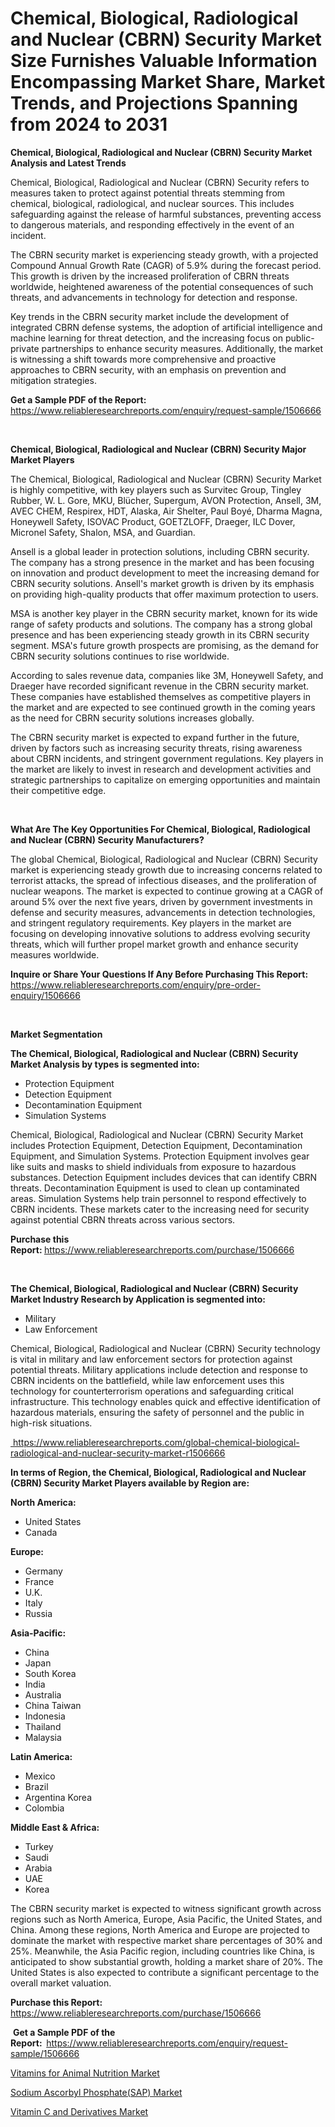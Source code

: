 <p><h1>Chemical, Biological, Radiological and Nuclear (CBRN) Security Market Size Furnishes Valuable Information Encompassing Market Share, Market Trends, and Projections Spanning from 2024 to 2031</h1></p><p><strong>Chemical, Biological, Radiological and Nuclear (CBRN) Security Market Analysis and Latest Trends</strong></p>
<p><p>Chemical, Biological, Radiological and Nuclear (CBRN) Security refers to measures taken to protect against potential threats stemming from chemical, biological, radiological, and nuclear sources. This includes safeguarding against the release of harmful substances, preventing access to dangerous materials, and responding effectively in the event of an incident.</p><p>The CBRN security market is experiencing steady growth, with a projected Compound Annual Growth Rate (CAGR) of 5.9% during the forecast period. This growth is driven by the increased proliferation of CBRN threats worldwide, heightened awareness of the potential consequences of such threats, and advancements in technology for detection and response.</p><p>Key trends in the CBRN security market include the development of integrated CBRN defense systems, the adoption of artificial intelligence and machine learning for threat detection, and the increasing focus on public-private partnerships to enhance security measures. Additionally, the market is witnessing a shift towards more comprehensive and proactive approaches to CBRN security, with an emphasis on prevention and mitigation strategies.</p></p>
<p><strong>Get a Sample PDF of the Report:&nbsp;</strong> <a href="https://www.reliableresearchreports.com/enquiry/request-sample/1506666">https://www.reliableresearchreports.com/enquiry/request-sample/1506666</a></p>
<p>&nbsp;</p>
<p><strong>Chemical, Biological, Radiological and Nuclear (CBRN) Security Major Market Players</strong></p>
<p><p>The Chemical, Biological, Radiological and Nuclear (CBRN) Security Market is highly competitive, with key players such as Survitec Group, Tingley Rubber, W. L. Gore, MKU, Blücher, Supergum, AVON Protection, Ansell, 3M, AVEC CHEM, Respirex, HDT, Alaska, Air Shelter, Paul Boyé, Dharma Magna, Honeywell Safety, ISOVAC Product, GOETZLOFF, Draeger, ILC Dover, Micronel Safety, Shalon, MSA, and Guardian.</p><p>Ansell is a global leader in protection solutions, including CBRN security. The company has a strong presence in the market and has been focusing on innovation and product development to meet the increasing demand for CBRN security solutions. Ansell's market growth is driven by its emphasis on providing high-quality products that offer maximum protection to users.</p><p>MSA is another key player in the CBRN security market, known for its wide range of safety products and solutions. The company has a strong global presence and has been experiencing steady growth in its CBRN security segment. MSA's future growth prospects are promising, as the demand for CBRN security solutions continues to rise worldwide.</p><p>According to sales revenue data, companies like 3M, Honeywell Safety, and Draeger have recorded significant revenue in the CBRN security market. These companies have established themselves as competitive players in the market and are expected to see continued growth in the coming years as the need for CBRN security solutions increases globally.</p><p>The CBRN security market is expected to expand further in the future, driven by factors such as increasing security threats, rising awareness about CBRN incidents, and stringent government regulations. Key players in the market are likely to invest in research and development activities and strategic partnerships to capitalize on emerging opportunities and maintain their competitive edge.</p></p>
<p>&nbsp;</p>
<p><strong>What Are The Key Opportunities For Chemical, Biological, Radiological and Nuclear (CBRN) Security Manufacturers?</strong></p>
<p><p>The global Chemical, Biological, Radiological and Nuclear (CBRN) Security market is experiencing steady growth due to increasing concerns related to terrorist attacks, the spread of infectious diseases, and the proliferation of nuclear weapons. The market is expected to continue growing at a CAGR of around 5% over the next five years, driven by government investments in defense and security measures, advancements in detection technologies, and stringent regulatory requirements. Key players in the market are focusing on developing innovative solutions to address evolving security threats, which will further propel market growth and enhance security measures worldwide.</p></p>
<p><strong>Inquire or Share Your Questions If Any Before Purchasing This Report:</strong> <a href="https://www.reliableresearchreports.com/enquiry/pre-order-enquiry/1506666">https://www.reliableresearchreports.com/enquiry/pre-order-enquiry/1506666</a></p>
<p>&nbsp;</p>
<p><strong>Market Segmentation</strong></p>
<p><strong>The Chemical, Biological, Radiological and Nuclear (CBRN) Security Market Analysis by types is segmented into:</strong></p>
<p><ul><li>Protection Equipment</li><li>Detection Equipment</li><li>Decontamination Equipment</li><li>Simulation Systems</li></ul></p>
<p><p>Chemical, Biological, Radiological and Nuclear (CBRN) Security Market includes Protection Equipment, Detection Equipment, Decontamination Equipment, and Simulation Systems. Protection Equipment involves gear like suits and masks to shield individuals from exposure to hazardous substances. Detection Equipment includes devices that can identify CBRN threats. Decontamination Equipment is used to clean up contaminated areas. Simulation Systems help train personnel to respond effectively to CBRN incidents. These markets cater to the increasing need for security against potential CBRN threats across various sectors.</p></p>
<p><strong>Purchase this Report:&nbsp;</strong><a href="https://www.reliableresearchreports.com/purchase/1506666">https://www.reliableresearchreports.com/purchase/1506666</a></p>
<p>&nbsp;</p>
<p><strong>The Chemical, Biological, Radiological and Nuclear (CBRN) Security Market Industry Research by Application is segmented into:</strong></p>
<p><ul><li>Military</li><li>Law Enforcement</li></ul></p>
<p><p>Chemical, Biological, Radiological and Nuclear (CBRN) Security technology is vital in military and law enforcement sectors for protection against potential threats. Military applications include detection and response to CBRN incidents on the battlefield, while law enforcement uses this technology for counterterrorism operations and safeguarding critical infrastructure. This technology enables quick and effective identification of hazardous materials, ensuring the safety of personnel and the public in high-risk situations.</p></p>
<p><a href="https://www.reliableresearchreports.com/global-chemical-biological-radiological-and-nuclear-security-market-r1506666">&nbsp;https://www.reliableresearchreports.com/global-chemical-biological-radiological-and-nuclear-security-market-r1506666</a></p>
<p><strong>In terms of Region, the Chemical, Biological, Radiological and Nuclear (CBRN) Security Market Players available by Region are:</strong></p>
<p>
    <p> <strong> North America: </strong>
        <ul>
            <li>United States</li>
            <li>Canada</li>
        </ul>
        </p> 
    <p> <strong> Europe: </strong>
        <ul>
            <li>Germany</li>
            <li>France</li>
            <li>U.K.</li>
            <li>Italy</li>
            <li>Russia</li>
        </ul>
        </p> 
    <p> <strong> Asia-Pacific: </strong>
        <ul>
            <li>China</li>
            <li>Japan</li>
            <li>South Korea</li>
            <li>India</li>
            <li>Australia</li>
            <li>China Taiwan</li>
            <li>Indonesia</li>
            <li>Thailand</li>
            <li>Malaysia</li>
        </ul>
        </p> 
    <p> <strong> Latin America: </strong>
        <ul>
            <li>Mexico</li>
            <li>Brazil</li>
            <li>Argentina Korea</li>
            <li>Colombia</li>
        </ul>
        </p> 
    <p> <strong> Middle East & Africa: </strong>
        <ul>
            <li>Turkey</li>
            <li>Saudi</li>
            <li>Arabia</li>
            <li>UAE</li>
            <li>Korea</li>
        </ul>
    </p>
    </p>
<p><p>The CBRN security market is expected to witness significant growth across regions such as North America, Europe, Asia Pacific, the United States, and China. Among these regions, North America and Europe are projected to dominate the market with respective market share percentages of 30% and 25%. Meanwhile, the Asia Pacific region, including countries like China, is anticipated to show substantial growth, holding a market share of 20%. The United States is also expected to contribute a significant percentage to the overall market valuation.</p></p>
<p><strong>Purchase this Report: </strong><a href="https://www.reliableresearchreports.com/purchase/1506666">https://www.reliableresearchreports.com/purchase/1506666</a></p>
<p>&nbsp;<strong>Get a Sample PDF of the Report:&nbsp;&nbsp;</strong><a href="https://www.reliableresearchreports.com/enquiry/request-sample/1506666">https://www.reliableresearchreports.com/enquiry/request-sample/1506666</a></p>
<p><strong></strong></p>
<p><p><a href="https://medium.com/@mayekuhic78/strategic-insights-into-global-vitamins-for-animal-nutrition-market-trends-2024-2031-covered-59696cb37b2d">Vitamins for Animal Nutrition Market</a></p><p><a href="https://medium.com/@kimwalker1923/global-sodium-ascorbyl-phosphate-sap-market-size-share-analysis-by-product-type-by-87f3e22937e2">Sodium Ascorbyl Phosphate(SAP) Market</a></p><p><a href="https://medium.com/@daleaams71/vitamin-c-and-derivatives-market-growth-outlook-from-2024-to-2031-and-it-is-projecting-at-10-cagr-70e04132715f">Vitamin C and Derivatives Market</a></p></p>